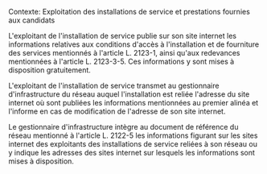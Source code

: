 Contexte: Exploitation des installations de service et prestations fournies aux candidats

L'exploitant de l'installation de service publie sur son site internet les informations relatives aux conditions d'accès à l'installation et de fourniture des services mentionnés à l'article L. 2123-1, ainsi qu'aux redevances mentionnées à l'article L. 2123-3-5. Ces informations y sont mises à disposition gratuitement.

L'exploitant de l'installation de service transmet au gestionnaire d'infrastructure du réseau auquel l'installation est reliée l'adresse du site internet où sont publiées les informations mentionnées au premier alinéa et l'informe en cas de modification de l'adresse de son site internet.

Le gestionnaire d'infrastructure intègre au document de référence du réseau mentionné à l'article L. 2122-5 les informations figurant sur les sites internet des exploitants des installations de service reliées à son réseau ou y indique les adresses des sites internet sur lesquels les informations sont mises à disposition.
